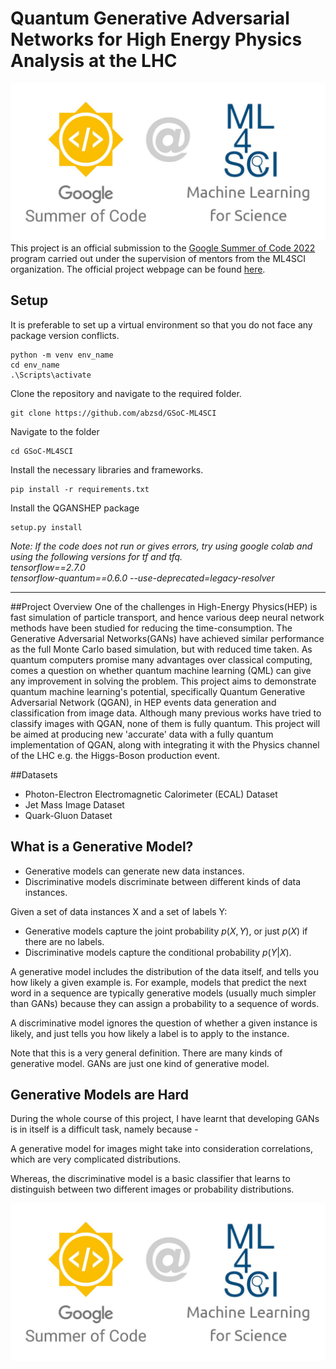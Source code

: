 # Quantum Generative Adversarial Networks for High Energy Physics Analysis at the LHC

![logo](https://github.com/abzsd/GSoC-ML4SCI/blob/main/data/logo.jpeg?raw=true)
This project is an official submission to the [Google Summer of Code 2022](https://summerofcode.withgoogle.com/) program carried out under the supervision of mentors from the ML4SCI organization.
The official project webpage can be found [here](https://summerofcode.withgoogle.com/programs/2022/projects/QzBcIxrS).

## Setup

It is preferable to set up a virtual environment so that you do not face any package version conflicts.
```shell
python -m venv env_name
cd env_name
.\Scripts\activate
```

Clone the repository and navigate to the required folder.
```shell
git clone https://github.com/abzsd/GSoC-ML4SCI
```
Navigate to the folder
```shell
cd GSoC-ML4SCI
```
Install the necessary libraries and frameworks.
```shell
pip install -r requirements.txt
```
Install the QGANSHEP package
```shell
setup.py install
```

_Note: If the code does not run or gives errors, try using google colab and using the following versions for tf and tfq.
<br>
tensorflow==2.7.0
<br>
tensorflow-quantum==0.6.0 --use-deprecated=legacy-resolver_
***

##Project Overview
One of the challenges in High-Energy Physics(HEP) is fast simulation of particle transport, and hence various deep neural network methods have been studied for reducing the time-consumption. The Generative Adversarial Networks(GANs) have achieved similar performance as the full Monte Carlo based simulation, but with reduced time taken. As quantum computers promise many advantages over classical computing, comes a question on whether quantum machine learning (QML) can give any improvement in solving the problem. This project aims to demonstrate quantum machine learning's potential, specifically Quantum Generative Adversarial Network (QGAN), in HEP events data generation and classification from image data. Although many previous works have tried to classify images with QGAN, none of them is fully quantum. This project will be aimed at producing new 'accurate' data with a fully quantum implementation of QGAN, along with integrating it with the Physics channel of the LHC e.g. the Higgs-Boson production event.

##Datasets
- Photon-Electron Electromagnetic Calorimeter (ECAL) Dataset
- Jet Mass Image Dataset
- Quark-Gluon Dataset

## What is a Generative Model?

- Generative models can generate new data instances.
- Discriminative models discriminate between different kinds of data instances.

Given a set of data instances X and a set of labels Y:

- Generative models capture the joint probability $p(X, Y)$, or just $p(X)$ if there are no labels.
- Discriminative models capture the conditional probability $p(Y | X)$.

A generative model includes the distribution of the data itself, and tells you how likely a given example is. For example, models that predict the next word in a sequence are typically generative models (usually much simpler than GANs) because they can assign a probability to a sequence of words.

A discriminative model ignores the question of whether a given instance is likely, and just tells you how likely a label is to apply to the instance.

Note that this is a very general definition. There are many kinds of generative model. GANs are just one kind of generative model.

## Generative Models are Hard
During the whole course of this project, I have learnt that developing GANs is in itself is a difficult task, namely because - 

A generative model for images might take into consideration correlations, which are very complicated distributions.

Whereas, the discriminative model is a basic classifier that learns to distinguish between two different images or probability distributions.


![logo](https://github.com/abzsd/GSoC-ML4SCI/blob/main/data/logo.jpeg?raw=true)

